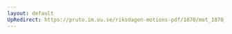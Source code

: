 ```yaml
---
layout: default
UpRedirect: https://pruto.im.uu.se/riksdagen-motions-pdf/1870/mot_1870__ak__136.pdf
---
```

